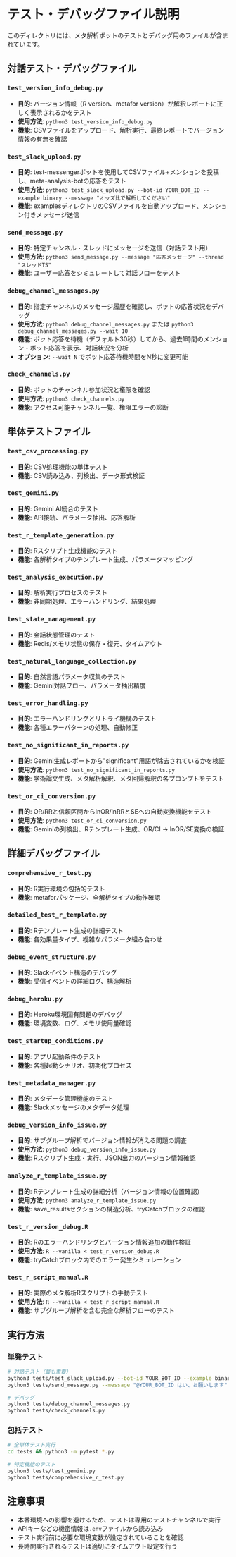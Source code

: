 # テスト・デバッグファイル説明

このディレクトリには、メタ解析ボットのテストとデバッグ用のファイルが含まれています。

## 対話テスト・デバッグファイル

### `test_version_info_debug.py`
- **目的**: バージョン情報（R version、metafor version）が解釈レポートに正しく表示されるかをテスト
- **使用方法**: `python3 test_version_info_debug.py`
- **機能**: CSVファイルをアップロード、解析実行、最終レポートでバージョン情報の有無を確認

### `test_slack_upload.py`
- **目的**: test-messengerボットを使用してCSVファイル+メンションを投稿し、meta-analysis-botの応答をテスト
- **使用方法**: `python3 test_slack_upload.py --bot-id YOUR_BOT_ID --example binary --message "オッズ比で解析してください"`
- **機能**: examplesディレクトリのCSVファイルを自動アップロード、メンション付きメッセージ送信

### `send_message.py`
- **目的**: 特定チャンネル・スレッドにメッセージを送信（対話テスト用）
- **使用方法**: `python3 send_message.py --message "応答メッセージ" --thread "スレッドTS"`
- **機能**: ユーザー応答をシミュレートして対話フローをテスト

### `debug_channel_messages.py`
- **目的**: 指定チャンネルのメッセージ履歴を確認し、ボットの応答状況をデバッグ
- **使用方法**: `python3 debug_channel_messages.py` または `python3 debug_channel_messages.py --wait 10`
- **機能**: ボット応答を待機（デフォルト30秒）してから、過去1時間のメンション・ボット応答を表示、対話状況を分析
- **オプション**: `--wait N` でボット応答待機時間をN秒に変更可能

### `check_channels.py`
- **目的**: ボットのチャンネル参加状況と権限を確認
- **使用方法**: `python3 check_channels.py`
- **機能**: アクセス可能チャンネル一覧、権限エラーの診断

## 単体テストファイル

### `test_csv_processing.py`
- **目的**: CSV処理機能の単体テスト
- **機能**: CSV読み込み、列検出、データ形式検証

### `test_gemini.py`
- **目的**: Gemini AI統合のテスト
- **機能**: API接続、パラメータ抽出、応答解析

### `test_r_template_generation.py`
- **目的**: Rスクリプト生成機能のテスト
- **機能**: 各解析タイプのテンプレート生成、パラメータマッピング

### `test_analysis_execution.py`
- **目的**: 解析実行プロセスのテスト
- **機能**: 非同期処理、エラーハンドリング、結果処理

### `test_state_management.py`
- **目的**: 会話状態管理のテスト
- **機能**: Redis/メモリ状態の保存・復元、タイムアウト

### `test_natural_language_collection.py`
- **目的**: 自然言語パラメータ収集のテスト
- **機能**: Gemini対話フロー、パラメータ抽出精度

### `test_error_handling.py`
- **目的**: エラーハンドリングとリトライ機構のテスト
- **機能**: 各種エラーパターンの処理、自動修正

### `test_no_significant_in_reports.py`
- **目的**: Gemini生成レポートから"significant"用語が除去されているかを検証
- **使用方法**: `python3 test_no_significant_in_reports.py`
- **機能**: 学術論文生成、メタ解析解釈、メタ回帰解釈の各プロンプトをテスト

### `test_or_ci_conversion.py`
- **目的**: OR/RRと信頼区間からlnOR/lnRRとSEへの自動変換機能をテスト
- **使用方法**: `python3 test_or_ci_conversion.py`
- **機能**: Geminiの列検出、Rテンプレート生成、OR/CI → lnOR/SE変換の検証

## 詳細デバッグファイル

### `comprehensive_r_test.py`
- **目的**: R実行環境の包括的テスト
- **機能**: metaforパッケージ、全解析タイプの動作確認

### `detailed_test_r_template.py`
- **目的**: Rテンプレート生成の詳細テスト
- **機能**: 各効果量タイプ、複雑なパラメータ組み合わせ

### `debug_event_structure.py`
- **目的**: Slackイベント構造のデバッグ
- **機能**: 受信イベントの詳細ログ、構造解析

### `debug_heroku.py`
- **目的**: Heroku環境固有問題のデバッグ
- **機能**: 環境変数、ログ、メモリ使用量確認

### `test_startup_conditions.py`
- **目的**: アプリ起動条件のテスト
- **機能**: 各種起動シナリオ、初期化プロセス

### `test_metadata_manager.py`
- **目的**: メタデータ管理機能のテスト
- **機能**: Slackメッセージのメタデータ処理

### `debug_version_info_issue.py`
- **目的**: サブグループ解析でバージョン情報が消える問題の調査
- **使用方法**: `python3 debug_version_info_issue.py`
- **機能**: Rスクリプト生成・実行、JSON出力のバージョン情報確認

### `analyze_r_template_issue.py`
- **目的**: Rテンプレート生成の詳細分析（バージョン情報の位置確認）
- **使用方法**: `python3 analyze_r_template_issue.py`
- **機能**: save_resultsセクションの構造分析、tryCatchブロックの確認

### `test_r_version_debug.R`
- **目的**: Rのエラーハンドリングとバージョン情報追加の動作検証
- **使用方法**: `R --vanilla < test_r_version_debug.R`
- **機能**: tryCatchブロック内でのエラー発生シミュレーション

### `test_r_script_manual.R`
- **目的**: 実際のメタ解析Rスクリプトの手動テスト
- **使用方法**: `R --vanilla < test_r_script_manual.R`
- **機能**: サブグループ解析を含む完全な解析フローのテスト

## 実行方法

### 単発テスト
```bash
# 対話テスト（最も重要）
python3 tests/test_slack_upload.py --bot-id YOUR_BOT_ID --example binary
python3 tests/send_message.py --message "@YOUR_BOT_ID はい、お願いします" --thread "スレッドTS"

# デバッグ
python3 tests/debug_channel_messages.py
python3 tests/check_channels.py
```

### 包括テスト
```bash
# 全単体テスト実行
cd tests && python3 -m pytest *.py

# 特定機能のテスト
python3 tests/test_gemini.py
python3 tests/comprehensive_r_test.py
```

## 注意事項

- 本番環境への影響を避けるため、テストは専用のテストチャンネルで実行
- APIキーなどの機密情報は`.env`ファイルから読み込み
- テスト実行前に必要な環境変数が設定されていることを確認
- 長時間実行されるテストは適切にタイムアウト設定を行う
